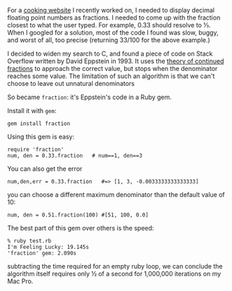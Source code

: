 For a [cooking website](http://freshslowcooking.com) I recently worked on, 
I needed to display decimal floating point numbers as fractions. I needed to 
come up with the fraction closest to what the user typed. For example, 0.33 
should resolve to ⅓. When I googled for a solution, most of the code I found 
was slow, buggy, and worst of all, too precise (returning 33/100 for the above example.)

I decided to widen my search to C, and found a piece of code on Stack Overflow 
written by David Eppstein in 1993. 
It uses the [theory of continued fractions][1] to approach the correct value, 
but stops when the denominator reaches some value. The limitation of such an 
algorithm is that we can't choose to leave out unnatural denominators 

So became `fraction`: it's Eppstein's code in a Ruby gem.

Install it with `gem`:

    gem install fraction

Using this gem is easy:

    require 'fraction'
    num, den = 0.33.fraction   # num==1, den==3

You can also get the error

    num,den,err = 0.33.fraction   #=> [1, 3, -0.0033333333333333]

you can choose a different maximum denominator than the default value of 10:
 
    num, den = 0.51.fraction(100) #[51, 100, 0.0]


The best part of this gem over others is the speed:

    % ruby test.rb 
    I'm Feeling Lucky: 19.145s
    'fraction' gem: 2.090s

subtracting the time required for an empty ruby loop, we can conclude the 
algorithm itself requires only ½ of a second for 1,000,000 iterations on my Mac Pro.


[1]: http://www.maths.surrey.ac.uk/hosted-sites/R.Knott/Fibonacci/cfINTRO.html#termdecs
